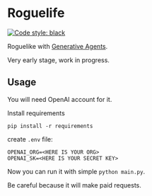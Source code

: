 # Roguelife
[![Code style: black](https://img.shields.io/badge/code%20style-black-000000.svg)](https://github.com/psf/black)


Roguelike with [Generative Agents](https://arxiv.org/pdf/2304.03442.pdf).

Very early stage, work in progress.

## Usage
You will need OpenAI account for it.

Install requirements
```
pip install -r requirements
```

create `.env` file:
```
OPENAI_ORG=<HERE IS YOUR ORG>
OPENAI_SK=<HERE IS YOUR SECRET KEY>
```

Now you can run it with simple `python main.py`.

Be careful because it will make paid requests.
